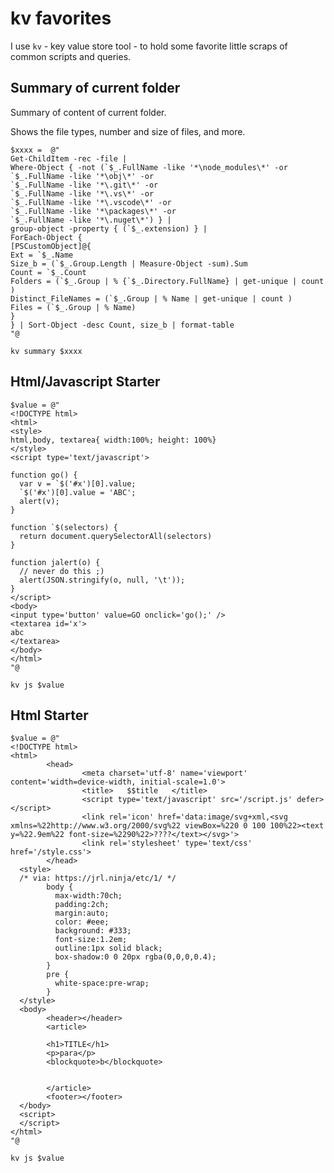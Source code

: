 # kv favorites

I use `kv` - key value store tool - to hold some favorite little scraps of common scripts and queries.


## Summary of current folder

Summary of content of current folder. 

Shows the file types, number and size of files, and more.


	$xxxx =  @"
	Get-ChildItem -rec -file |
	Where-Object { -not (`$_.FullName -like '*\node_modules\*' -or
	`$_.FullName -like '*\obj\*' -or
	`$_.FullName -like '*\.git\*' -or
	`$_.FullName -like '*\.vs\*' -or
	`$_.FullName -like '*\.vscode\*' -or
	`$_.FullName -like '*\packages\*' -or
	`$_.FullName -like '*\.nuget\*') } |
	group-object -property { (`$_.extension) } |
	ForEach-Object {
	[PSCustomObject]@{
	Ext = `$_.Name
	Size_b = (`$_.Group.Length | Measure-Object -sum).Sum
	Count = `$_.Count
	Folders = (`$_.Group | % {`$_.Directory.FullName} | get-unique | count )
	Distinct_FileNames = (`$_.Group | % Name | get-unique | count )
	Files = (`$_.Group | % Name)
	}
	} | Sort-Object -desc Count, size_b | format-table
	"@

	kv summary $xxxx

## Html/Javascript Starter

    $value = @"
    <!DOCTYPE html>
    <html>
    <style>
    html,body, textarea{ width:100%; height: 100%}
    </style>
    <script type='text/javascript'>

    function go() {
      var v = `$('#x')[0].value;
      `$('#x')[0].value = 'ABC';
      alert(v);
    }

    function `$(selectors) {
      return document.querySelectorAll(selectors)
    }

    function jalert(o) {
      // never do this ;)
      alert(JSON.stringify(o, null, '\t'));
    }
    </script>
    <body>
    <input type='button' value=GO onclick='go();' />
    <textarea id='x'>
    abc
    </textarea>
    </body>
    </html>
    "@

    kv js $value


## Html Starter

	$value = @"
	<!DOCTYPE html>
	<html>
			<head>
					<meta charset='utf-8' name='viewport' content='width=device-width, initial-scale=1.0'>
					<title>   $$title   </title>
					<script type='text/javascript' src='/script.js' defer></script>
					<link rel='icon' href='data:image/svg+xml,<svg xmlns=%22http://www.w3.org/2000/svg%22 viewBox=%220 0 100 100%22><text y=%22.9em%22 font-size=%2290%22>????</text></svg>'>
					<link rel='stylesheet' type='text/css' href='/style.css'>
			</head>
	  <style>
	  /* via: https://jrl.ninja/etc/1/ */
			body {
			  max-width:70ch;
			  padding:2ch;
			  margin:auto;
			  color: #eee;
			  background: #333;
			  font-size:1.2em;
			  outline:1px solid black;
			  box-shadow:0 0 20px rgba(0,0,0,0.4);
			}
			pre {
			  white-space:pre-wrap;
			}
	  </style>
	  <body>
			<header></header>
			<article>

			<h1>TITLE</h1>
			<p>para</p>
			<blockquote>b</blockquote>


			</article>
			<footer></footer>
	  </body>
	  <script>
	  </script>
	</html>
	"@
	
	kv js $value

